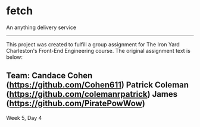 # fetch
An anything delivery service

----------------------------------

This project was created to fulfill a group assignment for The Iron Yard Charleston's Front-End Engineering course. The original assignment text is below:

Team: 
Candace Cohen (https://github.com/Cohen611)
Patrick Coleman (https://github.com/colemanrpatrick)
James (https://github.com/PiratePowWow)
----------------------------------

Week 5, Day 4
